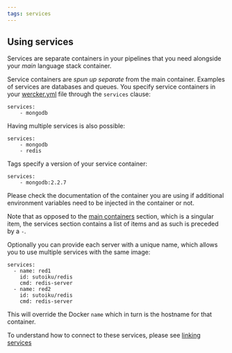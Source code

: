 ```yaml
---
tags: services
---
```


## Using services

Services are separate containers in your pipelines that you need
alongside your *main* language stack container.

Service containers are *spun up separate* from the main container.
Examples of services are databases and queues. You specify service
containers in your [wercker.yml](/docs/wercker-yml/creating-a-yml.html) file through the `services` clause:

```no-highlight
services:
    - mongodb
```

Having multiple services is also possible:

```no-highlight
services:
    - mongodb
    - redis
```

Tags specify a version of your service container:

```no-highlight
services:
    - mongodb:2.2.7
```

Please check the documentation of the container you are using if
additional environment variables need to be injected in the container or
not.

Note that as opposed to the [main containers](/learn/containers/using-containers.html) section, which is a singular item,
the services section contains a list of items and as such is preceded by a `-`.

Optionally you can provide each server with a unique name, which allows you to use multiple services with the same image:

```no-highlight
services:
  - name: red1
    id: sutoiku/redis
    cmd: redis-server
  - name: red2
    id: sutoiku/redis
    cmd: redis-server
```

This will override the Docker `name` which in turn is the hostname for that container. 

To understand how to connect to these services, please see [linking services](/docs/services/linking-services.html)
